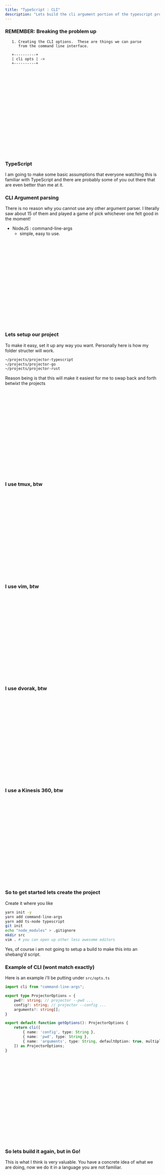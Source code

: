 ```yaml
---
title: "TypeScript : CLI"
description: "Lets build the cli argument portion of the typescript program"
---
```


### REMEMBER: Breaking the problem up

```
   1. Creating the CLI options.  These are things we can parse
      from the command line interface.

   +----------+
   | cli opts | ->
   +----------+
```

<br />
<br />
<br />
<br />
<br />
<br />
<br />
<br />
<br />
<br />
<br />
<br />
<br />
<br />
<br />
<br />

### TypeScript
I am going to make some basic assumptions that everyone watching this is
familiar with TypeScript and there are probably some of you out there that are
even better than me at it.

### CLI Argument parsing
There is no reason why you cannot use any other argument parser.  I literally
saw about 15 of them and played a game of pick whichever one felt good in the
moment!

- NodeJS : command-line-args
  - simple, easy to use.

<br />
<br />
<br />
<br />
<br />
<br />
<br />
<br />
<br />
<br />
<br />
<br />
<br />
<br />
<br />
<br />

### Lets setup our project
To make it easy, set it up any way you want.  Personally here is how my folder
structer will work.

```bash
~/projects/projector-typescript
~/projects/projector-go
~/projects/projector-rust
```

Reason being is that this will make it easiest for me to swap back and forth
betwixt the projects

<br />
<br />
<br />
<br />
<br />
<br />
<br />
<br />
<br />
<br />
<br />
<br />
<br />
<br />
<br />
<br />

### I use tmux, btw

<br />
<br />
<br />
<br />
<br />
<br />
<br />
<br />
<br />
<br />
<br />
<br />
<br />
<br />
<br />
<br />

### I use vim, btw

<br />
<br />
<br />
<br />
<br />
<br />
<br />
<br />
<br />
<br />
<br />
<br />
<br />
<br />
<br />
<br />

### I use dvorak, btw

<br />
<br />
<br />
<br />
<br />
<br />
<br />
<br />
<br />
<br />
<br />
<br />
<br />
<br />
<br />
<br />

### I use a Kinesis 360, btw

<br />
<br />
<br />
<br />
<br />
<br />
<br />
<br />
<br />
<br />
<br />
<br />
<br />
<br />
<br />
<br />

### So to get started lets create the project
Create it where you like

```bash
yarn init -y
yarn add command-line-args
yarn add ts-node typescript
git init
echo "node_modules" > .gitignore
mkdir src
vim . # you can open up other less awesome editors
```

Yes, of course i am not going to setup a build to make this into an shebang'd
script.

### Example of CLI (wont match exactly)

Here is an example i'll be putting under `src/opts.ts`

```typescript
import cli from "command-line-args";

export type ProjectorOptions = {
    pwd?: string; // projector --pwd ...
    config?: string; // projector --config ...
    arguments?: string[];
}

export default function getOptions(): ProjectorOptions {
    return cli([
        { name: 'config', type: String },
        { name: 'pwd', type: String },
        { name: 'arguments', type: String, defaultOption: true, multiple: true },
    ]) as ProjectorOptions;
}
```

<br />
<br />
<br />
<br />
<br />
<br />
<br />
<br />
<br />
<br />
<br />
<br />
<br />
<br />
<br />
<br />

### So lets build it again, but in Go!
This is what I think is very valuable.  You have a concrete idea of what we are
doing, now we do it in a language you are not familiar.

<br />
<br />
<br />
<br />
<br />
<br />
<br />
<br />
<br />
<br />
<br />
<br />
<br />
<br />
<br />
<br />

